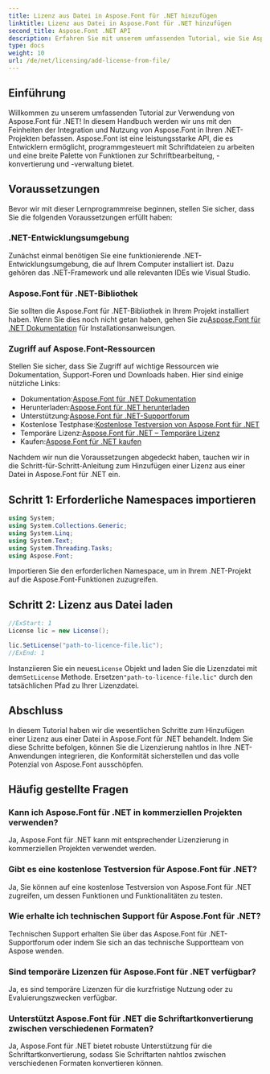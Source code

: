 ```yaml
---
title: Lizenz aus Datei in Aspose.Font für .NET hinzufügen
linktitle: Lizenz aus Datei in Aspose.Font für .NET hinzufügen
second_title: Aspose.Font .NET API
description: Erfahren Sie mit unserem umfassenden Tutorial, wie Sie Aspose.Font für .NET nahtlos in Ihre Projekte integrieren. Schöpfen Sie das volle Potenzial der Schriftbearbeitung aus.
type: docs
weight: 10
url: /de/net/licensing/add-license-from-file/
---
```

## Einführung
Willkommen zu unserem umfassenden Tutorial zur Verwendung von Aspose.Font für .NET! In diesem Handbuch werden wir uns mit den Feinheiten der Integration und Nutzung von Aspose.Font in Ihren .NET-Projekten befassen. Aspose.Font ist eine leistungsstarke API, die es Entwicklern ermöglicht, programmgesteuert mit Schriftdateien zu arbeiten und eine breite Palette von Funktionen zur Schriftbearbeitung, -konvertierung und -verwaltung bietet.
## Voraussetzungen
Bevor wir mit dieser Lernprogrammreise beginnen, stellen Sie sicher, dass Sie die folgenden Voraussetzungen erfüllt haben:
### .NET-Entwicklungsumgebung
Zunächst einmal benötigen Sie eine funktionierende .NET-Entwicklungsumgebung, die auf Ihrem Computer installiert ist. Dazu gehören das .NET-Framework und alle relevanten IDEs wie Visual Studio.
### Aspose.Font für .NET-Bibliothek
 Sie sollten die Aspose.Font für .NET-Bibliothek in Ihrem Projekt installiert haben. Wenn Sie dies noch nicht getan haben, gehen Sie zu[Aspose.Font für .NET Dokumentation](https://reference.aspose.com/font/net/) für Installationsanweisungen.
### Zugriff auf Aspose.Font-Ressourcen
Stellen Sie sicher, dass Sie Zugriff auf wichtige Ressourcen wie Dokumentation, Support-Foren und Downloads haben. Hier sind einige nützliche Links:
-  Dokumentation:[Aspose.Font für .NET Dokumentation](https://reference.aspose.com/font/net/)
-  Herunterladen:[Aspose.Font für .NET herunterladen](https://releases.aspose.com/font/net/)
-  Unterstützung:[Aspose.Font für .NET-Supportforum](https://forum.aspose.com/c/font/41)
-  Kostenlose Testphase:[Kostenlose Testversion von Aspose.Font für .NET](https://releases.aspose.com/)
-  Temporäre Lizenz:[Aspose.Font für .NET – Temporäre Lizenz](https://purchase.aspose.com/temporary-license/)
-  Kaufen:[Aspose.Font für .NET kaufen](https://purchase.aspose.com/buy)

Nachdem wir nun die Voraussetzungen abgedeckt haben, tauchen wir in die Schritt-für-Schritt-Anleitung zum Hinzufügen einer Lizenz aus einer Datei in Aspose.Font für .NET ein.

## Schritt 1: Erforderliche Namespaces importieren

```csharp
using System;
using System.Collections.Generic;
using System.Linq;
using System.Text;
using System.Threading.Tasks;
using Aspose.Font;
```

Importieren Sie den erforderlichen Namespace, um in Ihrem .NET-Projekt auf die Aspose.Font-Funktionen zuzugreifen.

## Schritt 2: Lizenz aus Datei laden

```csharp
//ExStart: 1
License lic = new License();

lic.SetLicense("path-to-licence-file.lic");
//ExEnd: 1
```

 Instanziieren Sie ein neues`License` Objekt und laden Sie die Lizenzdatei mit dem`SetLicense` Methode. Ersetzen`"path-to-licence-file.lic"` durch den tatsächlichen Pfad zu Ihrer Lizenzdatei.

## Abschluss
In diesem Tutorial haben wir die wesentlichen Schritte zum Hinzufügen einer Lizenz aus einer Datei in Aspose.Font für .NET behandelt. Indem Sie diese Schritte befolgen, können Sie die Lizenzierung nahtlos in Ihre .NET-Anwendungen integrieren, die Konformität sicherstellen und das volle Potenzial von Aspose.Font ausschöpfen.
## Häufig gestellte Fragen
### Kann ich Aspose.Font für .NET in kommerziellen Projekten verwenden?
Ja, Aspose.Font für .NET kann mit entsprechender Lizenzierung in kommerziellen Projekten verwendet werden.
### Gibt es eine kostenlose Testversion für Aspose.Font für .NET?
Ja, Sie können auf eine kostenlose Testversion von Aspose.Font für .NET zugreifen, um dessen Funktionen und Funktionalitäten zu testen.
### Wie erhalte ich technischen Support für Aspose.Font für .NET?
Technischen Support erhalten Sie über das Aspose.Font für .NET-Supportforum oder indem Sie sich an das technische Supportteam von Aspose wenden.
### Sind temporäre Lizenzen für Aspose.Font für .NET verfügbar?
Ja, es sind temporäre Lizenzen für die kurzfristige Nutzung oder zu Evaluierungszwecken verfügbar.
### Unterstützt Aspose.Font für .NET die Schriftartkonvertierung zwischen verschiedenen Formaten?
Ja, Aspose.Font für .NET bietet robuste Unterstützung für die Schriftartkonvertierung, sodass Sie Schriftarten nahtlos zwischen verschiedenen Formaten konvertieren können.